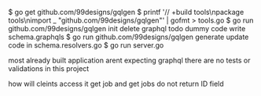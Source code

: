  $ go get github.com/99designs/gqlgen
 $ printf '// +build tools\npackage tools\nimport _ "github.com/99designs/gqlgen"' | gofmt > tools.go
 $ go run github.com/99designs/gqlgen init
 delete graphql todo dummy code
 write schema.graphqls
 $ go run github.com/99designs/gqlgen generate
update code in schema.resolvers.go
 $ go run server.go

 most already built application arent expecting graphql
 there are no tests or validations in this project


 how will cleints access it
 get job and get jobs do not return ID field